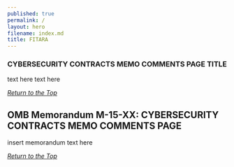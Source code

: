 ```yaml
---
published: true
permalink: /
layout: hero
filename: index.md
title: FITARA
---
```


### CYBERSECURITY CONTRACTS MEMO COMMENTS PAGE TITLE

text here text here

_[Return to the Top]()_


## OMB Memorandum M-15-XX: CYBERSECURITY CONTRACTS MEMO COMMENTS PAGE

insert memorandum text here

_[Return to the Top]()_
